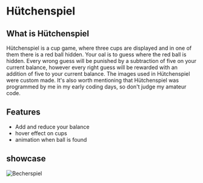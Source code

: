 # Hütchenspiel
## What is Hütchenspiel
Hütchenspiel is a cup game, where three cups are displayed and in one of them there is a red ball hidden.
Your oal is to guess where the red ball is hidden. Every wrong guess will be punished by a subtraction of five on your current balance,
however every right guess will be rewarded with an addition of five to your current balance. The images used in Hütchenspiel were custom made.
It's also worth mentioning that Hütchenspiel was programmed by me in my early coding days, so don't judge my amateur code.

## Features
* Add and reduce your balance
* hover effect on cups
* animation when ball is found

## showcase

![Becherspiel](https://user-images.githubusercontent.com/66206290/131322852-a3f07685-7e9c-412c-92f7-f805585c9630.png)
